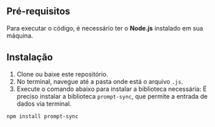 ## Pré-requisitos

Para executar o código, é necessário ter o **Node.js** instalado em sua máquina.


## Instalação

1. Clone ou baixe este repositório.
2. No terminal, navegue até a pasta onde está o arquivo `.js`.
3. Execute o comando abaixo para instalar a biblioteca necessária: É preciso instalar a biblioteca `prompt-sync`, que permite a entrada de dados via terminal.


```bash
npm install prompt-sync
